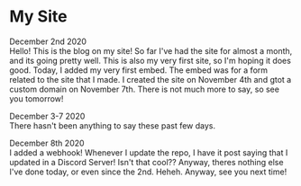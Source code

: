# My Site
December 2nd 2020 <br>
Hello! This is the blog on my site! So far I've had the site for almost a month, and its going pretty well. This is also my very first site, so I'm hoping it does good. Today, I added my very first embed. The embed was for a form related to the site that I made. I created the site on November 4th and gtot a custom domain on November 7th. There is not much more to say, so see you tomorrow!

December 3-7 2020 <br>
There hasn't been anything to say these past few days.

December 8th 2020 <br>
I added a webhook! Whenever I update the repo, I have it post saying that I updated in a Discord Server! Isn't that cool?? Anyway, theres nothing else I've done today, or even since the 2nd. Heheh. Anyway, see you next time!
